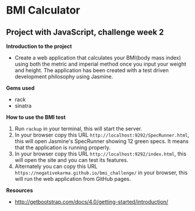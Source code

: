 # BMI Calculator

## Project with JavaScript, challenge week 2

**Introduction to the project**

* Create a web application that calculates your BMI(body mass index) using both
the metric and imperial method once you input your weight and height.
The application has been created with a test driven development philosophy using Jasmine.

**Gems used**

* rack
* sinatra

**How to use the BMI test**

1. Run `rackup` in your terminal, this will start the server.
2. In your browser copy this URL `http://localhost:9292/SpecRunner.html`, this will
open Jasmine's SpecRunner showing 12 green specs. It means that the application is running properly.
3. In your browser copy this URL `http://localhost:9292/index.html`, this will open the site and you can test its features.
4. Alternately you can copy this URL `https://negativekarma.github.io/bmi_challenge/` in your browser, this will run the web application from GitHub pages.

**Resources**

* http://getbootstrap.com/docs/4.0/getting-started/introduction/
